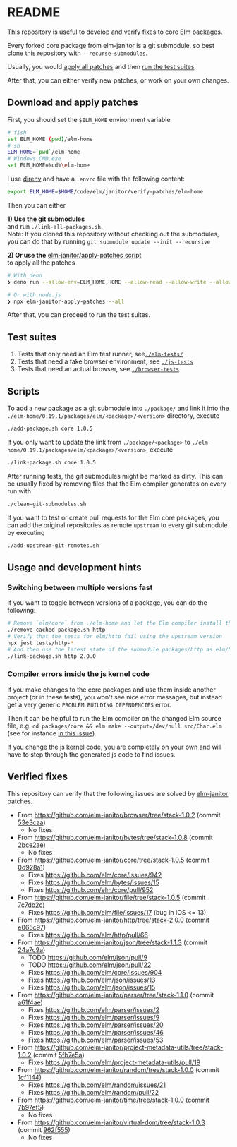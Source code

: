 # README

This repository is useful to develop and verify fixes to core Elm packages.

Every forked core package from elm-janitor is a git submodule, so best clone
this repository with `--recurse-submodules`.

Usually, you would [apply all patches](#download-and-apply-patches) and then
[run the test suites](#test-suites).

After that, you can either verify new patches, or work on your own changes.

## Download and apply patches

First, you should set the `$ELM_HOME` environment variable

```sh
# fish
set ELM_HOME (pwd)/elm-home
# sh
ELM_HOME=`pwd`/elm-home
# Windows CMD.exe
set ELM_HOME=%cd%\elm-home
```

I use [direnv](https://direnv.net/) and have a `.envrc` file with the following content:

```sh
export ELM_HOME=$HOME/code/elm/janitor/verify-patches/elm-home
```

Then you can either

**1) Use the git submodules**\
and run `./link-all-packages.sh`.\
Note: If you cloned this repository without checking out the submodules, you
can do that by running `git submodule update --init --recursive`

**2) Or use the**
[elm-janitor/apply-patches script](https://github.com/elm-janitor/apply-patches)\
to apply all the patches

```sh
# With deno
❯ deno run --allow-env=ELM_HOME,HOME --allow-read --allow-write --allow-net=github.com,codeload.github.com,api.github.com  https://raw.githubusercontent.com/elm-janitor/apply-patches/main/deno/cli.ts --all

# Or with node.js
❯ npx elm-janitor-apply-patches --all
```

After that, you can proceed to run the test suites.

## Test suites

1. Tests that only need an Elm test runner,
   see[`./elm-tests/`](./elm-tests/README.md)
2. Tests that need a fake browser environment, see
   [`./js-tests`](./js-tests/README.md)
3. Tests that need an actual browser, see
   [`./browser-tests`](./browser-tests/README.md)

## Scripts

To add a new package as a git submodule into `./package/` and link it into the
`./elm-home/0.19.1/packages/elm/<package>/<version>` directory, execute

```sh
./add-package.sh core 1.0.5
```

If you only want to update the link from `./package/<package>` to
`./elm-home/0.19.1/packages/elm/<package>/<version>`, execute

```sh
./link-package.sh core 1.0.5
```

After running tests, the git submodules might be marked as dirty. This can be
usually fixed by removing files that the Elm compiler generates on every run
with

```sh
./clean-git-submodules.sh
```

If you want to test or create pull requests for the Elm core packages, you can
add the original repositories as remote `upstream` to every git submodule by
executing

```sh
./add-upstream-git-remotes.sh
```

## Usage and development hints

### Switching between multiple versions fast

If you want to toggle between versions of a package, you can do the following:

```sh
# Remove `elm/core` from ./elm-home and let the Elm compiler install the latest version
./remove-cached-package.sh http
# Verify that the tests for elm/http fail using the upstream version
npx jest tests/http-*
# And then use the latest state of the submodule packages/http as elm/http v2.0.0
./link-package.sh http 2.0.0
```

### Compiler errors inside the js kernel code

If you make changes to the core packages and use them inside another project
(or in these tests), you won't see nice error messages, but instead get a very
generic `PROBLEM BUILDING DEPENDENCIES` error.

Then it can be helpful to run the Elm compiler on the changed Elm source file,
e.g. `cd packages/core && elm make --output=/dev/null src/Char.elm` (see for
instance
[in this issue](https://github.com/elm-janitor/apply-patches/issues/1#issuecomment-1557515507)).

If you change the js kernel code, you are completely on your own and will have
to step through the generated js code to find issues.

## Verified fixes

This repository can verify that the following issues are solved by
[elm-janitor](https://github.com/elm-janitor) patches.

- From https://github.com/elm-janitor/browser/tree/stack-1.0.2 (commit
  [53e3caa](https://github.com/elm-janitor/browser/commit/53e3caa265fd9da3ec9880d47bb95eed6fe24ee6))
  - No fixes
- From https://github.com/elm-janitor/bytes/tree/stack-1.0.8 (commit
  [2bce2ae](https://github.com/elm-janitor/bytes/commit/2bce2aeda4ef18c3dcccd84084647d22a7af36a6))
  - No fixes
- From https://github.com/elm-janitor/core/tree/stack-1.0.5 (commit
  [0d928a1](https://github.com/elm-janitor/core/commit/0d928a177fc492e32a2f9bd92f5bcf9f5ca2f68c))
  - Fixes https://github.com/elm/core/issues/942
  - Fixes https://github.com/elm/bytes/issues/15
  - Fixes https://github.com/elm/core/pull/952
- From https://github.com/elm-janitor/file/tree/stack-1.0.5 (commit
  [7c7db2c](https://github.com/elm-janitor/file/commit/7c7db2c7d60edc79791852e72f01ca227f58f9ea))
  - Fixes https://github.com/elm/file/issues/17 (bug in iOS <= 13)
- From https://github.com/elm-janitor/http/tree/stack-2.0.0 (commit
  [e065c97](https://github.com/elm-janitor/http/commit/e065c97fbbe402ac7acc249edb4061f68bd220c0))
  - Fixes https://github.com/elm/http/pull/66
- From https://github.com/elm-janitor/json/tree/stack-1.1.3 (commit
  [24a7c9a](https://github.com/elm-janitor/json/commit/24a7c9a234350366a5672e46dd135a09e0336e28))
  - TODO https://github.com/elm/json/pull/9
  - TODO https://github.com/elm/json/pull/22
  - Fixes https://github.com/elm/core/issues/904
  - Fixes https://github.com/elm/json/issues/13
  - Fixes https://github.com/elm/json/issues/15
- From https://github.com/elm-janitor/parser/tree/stack-1.1.0 (commit
  [a61f4ae](https://github.com/elm-janitor/parser/commit/a61f4ae6d789f7dd6de51a1bd67c459bce9a7a0c))
  - Fixes https://github.com/elm/parser/issues/2
  - Fixes https://github.com/elm/parser/issues/9
  - Fixes https://github.com/elm/parser/issues/20
  - Fixes https://github.com/elm/parser/issues/46
  - Fixes https://github.com/elm/parser/issues/53
- From https://github.com/elm-janitor/project-metadata-utils/tree/stack-1.0.2
  (commit
  [5fb7e5a](https://github.com/elm-janitor/project-metadata-utils/commit/5fb7e5a54ece08edb3a31f26ed91c9dd43ad5664))
  - Fixes https://github.com/elm/project-metadata-utils/pull/19
- From https://github.com/elm-janitor/random/tree/stack-1.0.0 (commit
  [1cf1144](https://github.com/elm-janitor/random/commit/1cf11440beccc83184879eea9b233758355a6ef2))
  - Fixes https://github.com/elm/random/issues/21
  - Fixes https://github.com/elm/random/pull/22
- From https://github.com/elm-janitor/time/tree/stack-1.0.0 (commit
  [7b97ef5](https://github.com/elm-janitor/time/commit/7b97ef513b289d7b88704fcfc5a0807f7eb4f5ce))
  - No fixes
- From https://github.com/elm-janitor/virtual-dom/tree/stack-1.0.3 (commit
  [962f555](https://github.com/elm-janitor/virtual-dom/commit/962f55501704292d8b2b66695fc1f587b5185ef7))
  - No fixes
